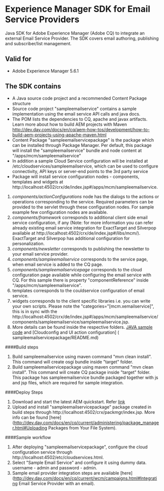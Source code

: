 Experience Manager SDK for Email Service Providers
==================================================

Java SDK for Adobe Experience Manager (Adobe CQ) to integrate an external Email Service Provider. The SDK covers email authoring, publishing and subscriber/list management.

Valid for
-------------
* Adobe Experience Manager 5.6.1


The SDK contains
-------------

* A Java source code project and a recommended Content Package structure
* Source code project "sampleemailservice" contains a sample implementation using the email service API calls and java docs.
* The POM lists the dependencies to CQ, apache and javax artifacts. Learn more about how to build AEM projects with Maven http://dev.day.com/docs/en/cq/aem-how-tos/development/how-to-build-aem-projects-using-apache-maven.html
* Content Package "sampleemailservicepackage" is the package which can be installed through Package Manager. Per default, this package will install the "sampleemailservice" bundle and node content at "/apps/mcm/sampleemailservice"
* In addition a sample Cloud Service configuration will be installed at /etc/cloudservices/sampleemailservice, which can be used to configure connectivity, API keys or server-end points to the 3rd party service
* Package will install service configuration nodes - components, templates and widgets at http://localhost:4502/crx/de/index.jsp#/apps/mcm/sampleemailservice.
    
1. *components/actionConfigurations* node has the dialogs to the actions or operations corresponding to the service. Required parameters can be provided to the servlet through these configuration nodes.  For sample example few configuration nodes are available.
2. *components/framework* corresponds to additional client side email service configuration, if any (Note: for more information you can refer already existing email service integration for ExactTarget and Silverpop available at http://localhost:4502/crx/de/index.jsp#/libs/mcm/). ExactTarget and Silverpop has additional configuration for personalization.
3. *components/newsletter* corresponds to publishing the newsletter to your email service provider.
4. *components/sampleemailservice* corresponds to the service page, when email service is added to the CQ page.
5. *components/sampleemailservicepage* corresponds to the cloud configuration page available while configuring the email service with CQ. For this sample there is property "componentReference" inside "/apps/mcm/sampleemailservice".
6. templates corresponds to the couldservice configuration of email service.
7. widgets corresponds to the client specific libraries i.e. you can write your own scripts. Please note the "categories="[mcm.xemailservice]", this is in sync with the http://localhost:4502/crx/de/index.jsp#/apps/mcm/sampleemailservice/components/sampleemailservice/sampleemailservice.jsp.
8. More details can be found inside the respective folders. [JAVA sample code](sampleemailservice/README.md) and [Cloudconfig and UI action configuration] ( sampleemailservicepackage/README.md)

####Build steps

1. Build sampleemailservice using maven command "mvn clean install". This command will create osgi bundle inside "target" folder. 
2. Build sampleemailservicepackage using maven command "mvn clean install". This command will create CQ package inside "target" folder. This package has sampleemailservice bundle packaged together with js and jsp files, which are required for sample integration.

####Deploy Steps

1. Download and start the latest AEM quickstart. Refer [link](http://dev.day.com/docs/en/cq/current/exploring.html)
2. Upload and install "sampleemailservicepackage" package created in build steps through http://localhost:4502/crx/packmgr/index.jsp. More info can be found [here](http://dev.day.com/docs/en/cq/current/administering/package_manager.html#Uploading Packages from Your File System).

####Sample workflow

1. After deploying "sampleemailservicepackage", configure the cloud configuration service through http://localhost:4502/etc/cloudservices.html.
2. Select "Sample Email Service" and configure it using dummy data. username - admin and password - admin.
3. Sample email provider integration steps are available [here](http://dev.day.com/docs/en/cq/current/wcm/campaigns.html#Integrating Email Service Provider with an email).



